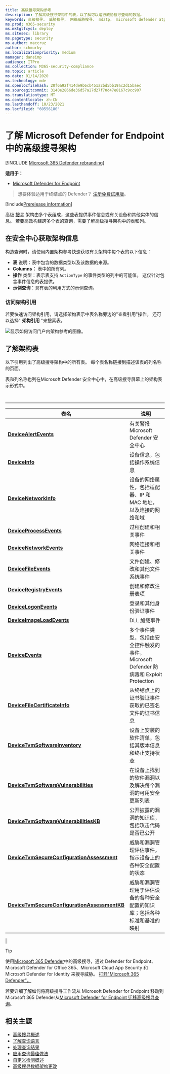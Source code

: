 ```yaml
---
title: 高级搜寻架构参考
description: 了解高级搜寻架构中的表，以了解可以运行威胁搜寻查询的数据。
keywords: 高级搜寻， 威胁搜寻， 网络威胁搜寻， mdatp， microsoft defender atp， 适用于终结点的 microsoft defender， wdatp 搜索， 查询， 遥测， 架构参考， kusto， 表， 数据
ms.prod: m365-security
ms.mktglfcycl: deploy
ms.sitesec: library
ms.pagetype: security
ms.author: maccruz
author: schmurky
ms.localizationpriority: medium
manager: dansimp
audience: ITPro
ms.collection: M365-security-compliance
ms.topic: article
ms.date: 01/14/2020
ms.technology: mde
ms.openlocfilehash: 20f6a92f414de9b6cb451a2bd5bb19ac2d15baec
ms.sourcegitcommit: 3140e2866de36d57a27d27f70d47e8167c9cc907
ms.translationtype: MT
ms.contentlocale: zh-CN
ms.lasthandoff: 10/23/2021
ms.locfileid: "60556180"
---
```

# <a name="understand-the-advanced-hunting-schema-in-microsoft-defender-for-endpoint"></a>了解 Microsoft Defender for Endpoint 中的高级搜寻架构

[!INCLUDE [Microsoft 365 Defender rebranding](../../includes/microsoft-defender.md)]

**适用于：**
- [Microsoft Defender for Endpoint](https://go.microsoft.com/fwlink/?linkid=2154037)

> 想要体验适用于终结点的 Defender？ [注册免费试用版](https://signup.microsoft.com/create-account/signup?products=7f379fee-c4f9-4278-b0a1-e4c8c2fcdf7e&ru=https://aka.ms/MDEp2OpenTrial?ocid=docs-wdatp-advancedhuntingref-abovefoldlink)。

[!include[Prerelease information](../../includes/prerelease.md)]

高级 [搜寻](advanced-hunting-overview.md) 架构由多个表组成，这些表提供事件信息或有关设备和其他实体的信息。 若要高效构建跨多个表的查询，需要了解高级搜寻架构中的表和列。

## <a name="get-schema-information-in-the-security-center"></a>在安全中心获取架构信息

构造查询时，请使用内置架构参考快速获取有关架构中每个表的以下信息：

- **表** 说明：表中包含的数据类型以及该数据的来源。
- **Columns：** 表中的所有列。
- **操作** 类型：表示表支持 `ActionType` 的事件类型的列中的可能值。 这仅针对包含事件信息的表提供。
- **示例查询**：具有表的利用方式的示例查询。

### <a name="access-the-schema-reference"></a>访问架构引用

若要快速访问架构引用，请选择架构表示中表名称旁边的"查看引用"操作。 还可以选择" **架构引用** "来搜索表。

![显示如何访问门户内架构参考的图像。](images/ah-reference.png)

## <a name="learn-the-schema-tables"></a>了解架构表

以下引用列出了高级搜寻架构中的所有表。 每个表名称链接到描述该表的列名称的页面。

表和列名称也列在Microsoft Defender 安全中心中，在高级搜寻屏幕上的架构表示形式中。

<br>

****

|表名|说明|
|---|---|
|**[DeviceAlertEvents](advanced-hunting-devicealertevents-table.md)**|有关警报Microsoft Defender 安全中心|
|**[DeviceInfo](advanced-hunting-deviceinfo-table.md)**|设备信息，包括操作系统信息|
|**[DeviceNetworkInfo](advanced-hunting-devicenetworkinfo-table.md)**|设备的网络属性，包括适配器、IP 和 MAC 地址，以及连接的网络和域|
|**[DeviceProcessEvents](advanced-hunting-deviceprocessevents-table.md)**|过程创建和相关事件|
|**[DeviceNetworkEvents](advanced-hunting-devicenetworkevents-table.md)**|网络连接和相关事件|
|**[DeviceFileEvents](advanced-hunting-devicefileevents-table.md)**|文件创建、修改和其他文件系统事件|
|**[DeviceRegistryEvents](advanced-hunting-deviceregistryevents-table.md)**|创建和修改注册表项|
|**[DeviceLogonEvents](advanced-hunting-devicelogonevents-table.md)**|登录和其他身份验证事件|
|**[DeviceImageLoadEvents](advanced-hunting-deviceimageloadevents-table.md)**|DLL 加载事件|
|**[DeviceEvents](advanced-hunting-deviceevents-table.md)**|多个事件类型，包括由安全控件触发的事件，Microsoft Defender 防病毒和 Exploit Protection|
|**[DeviceFileCertificateInfo](advanced-hunting-devicefilecertificateinfo-table.md)**|从终结点上的证书验证事件获取的已签名文件的证书信息|
|**[DeviceTvmSoftwareInventory](advanced-hunting-devicetvmsoftwareinventory-table.md)**|设备上安装的软件清单，包括其版本信息和终止支持状态|
|**[DeviceTvmSoftwareVulnerabilities](advanced-hunting-devicetvmsoftwarevulnerabilities-table.md)**|在设备上找到的软件漏洞以及解决每个漏洞的可用安全更新列表|
|**[DeviceTvmSoftwareVulnerabilitiesKB](advanced-hunting-devicetvmsoftwarevulnerabilitieskb-table.md)**|公开披露的漏洞的知识库，包括攻击代码是否已公开|
|**[DeviceTvmSecureConfigurationAssessment](advanced-hunting-devicetvmsecureconfigurationassessment-table.md)**|威胁和漏洞管理评估事件，指示设备上的各种安全配置的状态|
|**[DeviceTvmSecureConfigurationAssessmentKB](advanced-hunting-devicetvmsecureconfigurationassessmentkb-table.md)**|威胁和漏洞管理用于评估设备的各种安全配置的知识库；包括各种标准和基准的映射|
|

> [!TIP]
> 使用[Microsoft 365 Defender](/microsoft-365/security/defender/advanced-hunting-overview)中的高级搜寻，通过 Defender for Endpoint、Microsoft Defender for Office 365、Microsoft Cloud App Security 和 Microsoft Defender for Identity 来搜寻威胁。 [打开"Microsoft 365 Defender"。](/microsoft-365/security/defender/m365d-enable)

若要详细了解如何将高级搜寻工作流从 Microsoft Defender for Endpoint 移动到 Microsoft 365 Defender从[Microsoft Defender for Endpoint 迁移高级搜寻查询](/microsoft-365/security/defender/advanced-hunting-migrate-from-mde)。

## <a name="related-topics"></a>相关主题

- [高级搜寻概述](advanced-hunting-overview.md)
- [了解查询语言](advanced-hunting-query-language.md)
- [处理查询结果](advanced-hunting-query-results.md)
- [应用查询最佳做法](advanced-hunting-best-practices.md)
- [自定义检测概述](overview-custom-detections.md)
- [高级搜寻数据架构更改](https://techcommunity.microsoft.com/t5/microsoft-defender-atp/advanced-hunting-data-schema-changes/ba-p/1043914)

